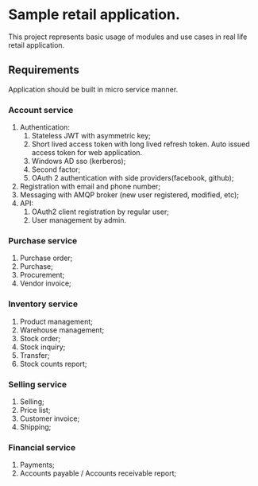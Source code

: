 # Sample retail application.  
  This project represents basic usage of modules and use cases in real life retail application.
  
## Requirements
Application should be built in micro service manner.

### Account service

 1. Authentication:
     1. Stateless JWT with asymmetric key;
	 2. Short lived access token with long lived refresh token. Auto issued access token for web application.
	 3. Windows AD sso (kerberos);
	 4. Second factor;
	 5. OAuth 2 authentication with side providers(facebook, github);
 2. Registration with email and phone number;
 3. Messaging with AMQP broker (new user registered, modified, etc);
 4. API:
	 1. OAuth2 client registration by regular user;
	 2. User management by admin.

### Purchase service

1. Purchase order;
2. Purchase;
3. Procurement;
4. Vendor invoice;

### Inventory service

1. Product management;
2. Warehouse management;
3. Stock order;
4. Stock inquiry;
5. Transfer;
6. Stock counts report;

### Selling service

1. Selling;
2. Price list;
3. Customer invoice;
4. Shipping;

### Financial service

1. Payments;
2. Accounts payable / Accounts receivable report;

